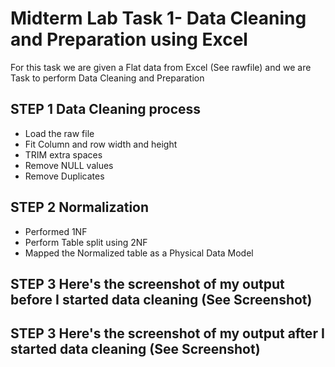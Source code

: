 # Midterm Lab Task 1- Data Cleaning and Preparation using Excel 
For this task we are given a Flat data from Excel (See rawfile) and we are Task to perform Data Cleaning and Preparation 
## STEP 1 Data Cleaning process
- Load the raw file
- Fit Column and row width and height
- TRIM extra spaces
- Remove NULL values
- Remove Duplicates
## STEP 2 Normalization
- Performed 1NF
- Perform Table split using 2NF
- Mapped the Normalized table as a Physical Data Model 
## STEP 3 Here's the screenshot of my output before I started data cleaning (See Screenshot)
## STEP 3 Here's the screenshot of my output after I started data cleaning (See Screenshot)
